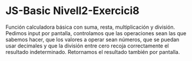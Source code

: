 # JS-Basic Nivell2-Exercici8

Función calculadora básica con suma, resta, multiplicación y división. Pedimos input por pantalla, controlamos que las operaciones sean las que sabemos hacer, que 
los valores a operar sean números, que se puedan usar decimales y que la división entre cero recoja correctamente el resultado indeterminado.
Retornamos el resultado también por pantalla.

